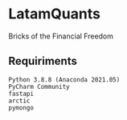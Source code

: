 # LatamQuants
Bricks of the Financial Freedom

## Requiriments
```
Python 3.8.8 (Anaconda 2021.05)
PyCharm Community
fastapi
arctic
pymongo
```
